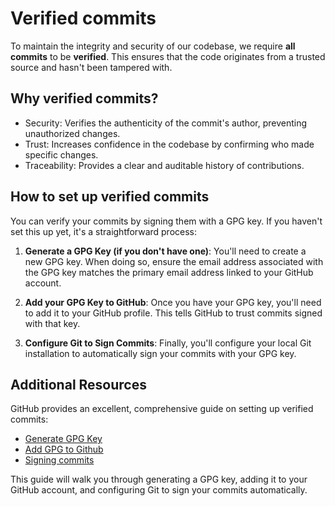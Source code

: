# Verified commits

To maintain the integrity and security of our codebase, we require **all commits** to be **verified**. This ensures that the code originates from a trusted source and hasn't been tampered with.

## Why verified commits?

-   Security: Verifies the authenticity of the commit's author, preventing unauthorized changes.
-   Trust: Increases confidence in the codebase by confirming who made specific changes.
-   Traceability: Provides a clear and auditable history of contributions.

## How to set up verified commits

You can verify your commits by signing them with a GPG key. If you haven't set this up yet, it's a straightforward process:

1. **Generate a GPG Key (if you don't have one)**: You'll need to create a new GPG key. When doing so, ensure the email address associated with the GPG key matches the primary email address linked to your GitHub account.

2. **Add your GPG Key to GitHub**: Once you have your GPG key, you'll need to add it to your GitHub profile. This tells GitHub to trust commits signed with that key.

3. **Configure Git to Sign Commits**: Finally, you'll configure your local Git installation to automatically sign your commits with your GPG key.

## Additional Resources

GitHub provides an excellent, comprehensive guide on setting up verified commits:

-   [Generate GPG Key](https://docs.github.com/en/authentication/managing-commit-signature-verification/generating-a-new-gpg-key)
-   [Add GPG to Github](https://docs.github.com/en/authentication/managing-commit-signature-verification/adding-a-gpg-key-to-your-github-account)
-   [Signing commits](https://docs.github.com/en/authentication/managing-commit-signature-verification/signing-commits)

This guide will walk you through generating a GPG key, adding it to your GitHub account, and configuring Git to sign your commits automatically.
